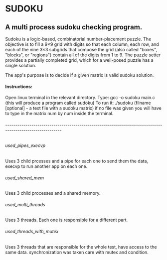<h1> SUDOKU </h1>
<h2> A multi process sudoku checking program. </h2>

Sudoku is a logic-based, combinatorial number-placement puzzle. 
The objective is to fill a 9×9 grid with digits so that each column, each row, and each of the nine 3×3 subgrids that compose the grid 
(also called "boxes", "blocks", or "regions") contain all of the digits from 1 to 9. 
The puzzle setter provides a partially completed grid, which for a well-posed puzzle has a single solution.

The app's purpose is to decide if a given matrix is valid sudoku solution.

<h4> Instructions: </h4>
Open linux terminal in the relevant directory.
Type: gcc -o sudoku main.c (this will produce a program called sudoku)
To run it: ./sudoku <filename> (filname [optional] - a text file with a sudoku matrix)
if no file was given you will have to type in the matrix num by num inside the terminal.

<h6> ---------------------------------------------------------------------------------------------------------- </h6>

<h6> used_pipes_execvp </h6>
Uses 3 child prcesses and a pipe for each one to send them the data, execvp to run another app on each one.

<h6> used_shared_mem </h6>
Uses 3 child processes and a shared memory.

<h6> used_multi_threads </h6>
Uses 3 threads. Each one is responsible for a different part.

<h6> used_threads_with_mutex </h6>
Uses 3 threads that are responsible for the whole test, have access to the same data.
synchronization was taken care with mutex and condition.
